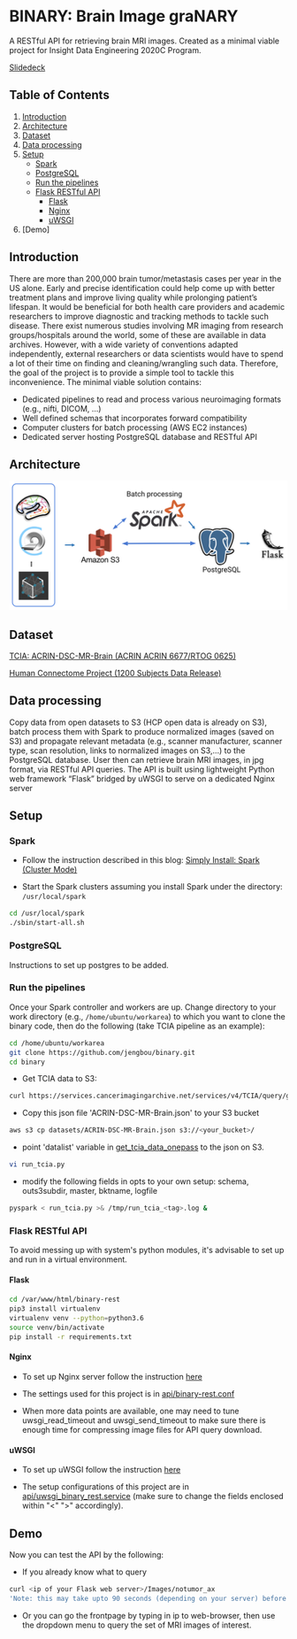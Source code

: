# **BINARY**: **B**rain **I**mage gra**NARY**

A RESTful API for retrieving brain MRI images.
Created as a minimal viable project for Insight Data Engineering 2020C Program.

[Slidedeck](https://docs.google.com/presentation/d/1ShotzCn2B91CGUAytyrXWHlO4DAl6ki5O5ffQ0Es4KM/edit?usp=sharing)
<!--, [Recorded Dashboard Demo](t.b.a.), and [Dashboard](http://datangexpspace.club/)-->

## Table of Contents
1. [Introduction](README.md#Introduction)
1. [Architecture](README.md#Architecture)
1. [Dataset](README.md#Dataset)
1. [Data processing](README.md#Data-processing)
1. [Setup](README.md#Setup)
    - [Spark](README.md#Spark)
    - [PostgreSQL](README.md#PostgreSQL)
    - [Run the pipelines](README.md#Run-the-pipelines)
    - [Flask RESTful API](README.md#Flask-RESTful-API)
        - [Flask](README.md#Flask)
        - [Nginx](README.md#Nginx)
        - [uWSGI](README.md#uWSGI)
1. [Demo]

## Introduction

There are more than 200,000 brain tumor/metastasis cases per year in the US alone.
Early and precise identification could help come up with better treatment plans and improve living quality while prolonging patient’s lifespan.
It would be beneficial for both health care providers and academic researchers to improve diagnostic and tracking methods to tackle such disease.
There exist numerous studies involving MR imaging from research groups/hospitals around the world, some of these are available in data archives.
However, with a wide variety of conventions adapted independently, external researchers or data scientists would have to spend a lot of their time on finding and cleaning/wrangling such data.
Therefore, the goal of the project is to provide a simple tool to tackle this inconvenience.
The minimal viable solution contains:
* Dedicated pipelines to read and process various neuroimaging formats (e.g., nifti, DICOM, ...)
* Well defined schemas that incorporates forward compatibility
* Computer clusters for batch processing (AWS EC2 instances)
* Dedicated server hosting PostgreSQL database and RESTful API

## Architecture

![arch](https://raw.githubusercontent.com/jengbou/binary/master/images/architecture.png)

## Dataset
[TCIA: ACRIN-DSC-MR-Brain (ACRIN ACRIN 6677/RTOG 0625)](https://wiki.cancerimagingarchive.net/pages/viewpage.action?pageId=50135264#50135264a6b63241cb4843a291c45ef8a62d2073)

[Human Connectome Project (1200 Subjects Data Release)](https://humanconnectome.org/study/hcp-young-adult/document/1200-subjects-data-release)

## Data processing

Copy data from open datasets to S3 (HCP open data is already on S3), batch process them with Spark to produce normalized images (saved on S3) and propagate relevant metadata (e.g., scanner manufacturer, scanner type, scan resolution, links to normalized images on S3,...) to the PostgreSQL database.
User then can retrieve brain MRI images, in jpg format, via RESTful API queries.
The API is built using lightweight Python web framework “Flask” bridged by uWSGI to serve on a dedicated Nginx server

## Setup


### Spark

* Follow the instruction described in this blog: [Simply Install: Spark (Cluster Mode)](https://blog.insightdatascience.com/simply-install-spark-cluster-mode-341843a52b88)

* Start the Spark clusters assuming you install Spark under the directory: `/usr/local/spark`

```bash
cd /usr/local/spark
./sbin/start-all.sh
```
### PostgreSQL

Instructions to set up postgres to be added.

### Run the pipelines

Once your Spark controller and workers are up. Change directory to your work directory (e.g., `/home/ubuntu/workarea`) to which you want to clone the binary code, then do the following (take TCIA pipeline as an example):

```bash
cd /home/ubuntu/workarea
git clone https://github.com/jengbou/binary.git
cd binary
```
* Get TCIA data to S3:
```bash
curl https://services.cancerimagingarchive.net/services/v4/TCIA/query/getSeries?Collection=ACRIN-DSC-MR-Brain\&format=json -o datasets/ACRIN-DSC-MR-Brain.json
```
* Copy this json file 'ACRIN-DSC-MR-Brain.json' to your S3 bucket
```bash
aws s3 cp datasets/ACRIN-DSC-MR-Brain.json s3://<your_bucket>/
```
* point 'datalist' variable in [get_tcia_data_onepass](https://github.com/jengbou/binary/blob/master/tools/get_tcia_data_onepass.py) to the json on S3.
```bash
vi run_tcia.py
```
* modify the following fields in opts to your own setup: schema, outs3subdir, master, bktname, logfile
```bash
pyspark < run_tcia.py >& /tmp/run_tcia_<tag>.log &
```

### Flask RESTful API

To avoid messing up with system's python modules, it's advisable to set up and run in a virtual environment.

#### Flask

```bash
cd /var/www/html/binary-rest
pip3 install virtualenv
virtualenv venv --python=python3.6
source venv/bin/activate
pip install -r requirements.txt 
```

#### Nginx

* To set up Nginx server follow the instruction [here](https://github.com/tecladocode/rest-api-sections/blob/master/section9/lectures/139_setting_up_nginx_and_our_rest_api/commands.md)

* The settings used for this project is in [api/binary-rest.conf](https://github.com/jengbou/binary/blob/master/api/binary-rest.conf)
* When more data points are available, one may need to tune uwsgi_read_timeout and uwsgi_send_timeout to make sure there is enough time for compressing image files for API query download.

#### uWSGI

* To set up uWSGI follow the instruction [here](https://github.com/tecladocode/rest-api-sections/blob/master/section9/lectures/140_setting_up_uWSGI_to_run_our_REST_API/commands.md)

* The setup configurations of this project are in [api/uwsgi_binary_rest.service](https://github.com/jengbou/binary/blob/master/api/uwsgi_binary_rest.service)
(make sure to change the fields enclosed within "<" ">" accordingly).


## Demo

Now you can test the API by the following:

* If you already know what to query
```bash
curl <ip of your Flask web server>/Images/notumor_ax
'Note: this may take upto 90 seconds (depending on your server) before the download starts'
```

* Or you can go the frontpage by typing in ip to web-browser, then use the dropdown menu to query the set of MRI images of interest.


